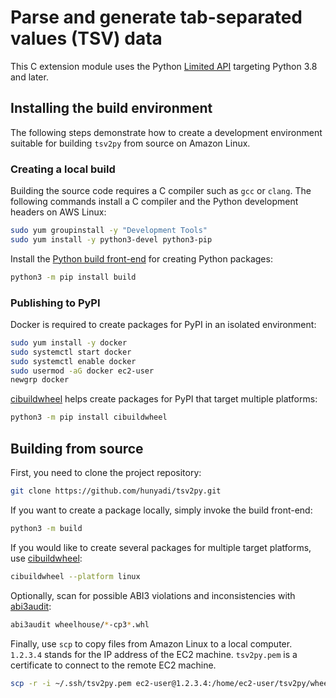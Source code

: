 # Parse and generate tab-separated values (TSV) data

This C extension module uses the Python [Limited API](https://docs.python.org/3/c-api/stable.html) targeting Python 3.8 and later.

## Installing the build environment

The following steps demonstrate how to create a development environment suitable for building `tsv2py` from source on Amazon Linux.

### Creating a local build

Building the source code requires a C compiler such as `gcc` or `clang`. The following commands install a C compiler and the Python development headers on AWS Linux:

```sh
sudo yum groupinstall -y "Development Tools"
sudo yum install -y python3-devel python3-pip
```

Install the [Python build front-end](https://build.pypa.io/en/stable/) for creating Python packages:

```sh
python3 -m pip install build
```

### Publishing to PyPI

Docker is required to create packages for PyPI in an isolated environment:

```sh
sudo yum install -y docker
sudo systemctl start docker
sudo systemctl enable docker
sudo usermod -aG docker ec2-user
newgrp docker
```

[cibuildwheel](https://cibuildwheel.readthedocs.io/en/stable/) helps create packages for PyPI that target multiple platforms:

```sh
python3 -m pip install cibuildwheel
```

## Building from source

First, you need to clone the project repository:

```sh
git clone https://github.com/hunyadi/tsv2py.git
```

If you want to create a package locally, simply invoke the build front-end:

```sh
python3 -m build
```

If you would like to create several packages for multiple target platforms, use [cibuildwheel](https://cibuildwheel.readthedocs.io/en/stable/):

```sh
cibuildwheel --platform linux
```

Optionally, scan for possible ABI3 violations and inconsistencies with [abi3audit](https://github.com/trailofbits/abi3audit):

```sh
abi3audit wheelhouse/*-cp3*.whl
```

Finally, use `scp` to copy files from Amazon Linux to a local computer. `1.2.3.4` stands for the IP address of the EC2 machine. `tsv2py.pem` is a certificate to connect to the remote EC2 machine.

```sh
scp -r -i ~/.ssh/tsv2py.pem ec2-user@1.2.3.4:/home/ec2-user/tsv2py/wheelhouse/ wheelhouse
```
